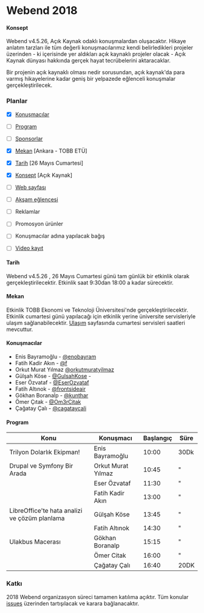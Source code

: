 # Webend 2018

#### Konsept

Webend v4.5.26, Açık Kaynak odaklı konuşmalardan oluşacaktır. Hikaye anlatım tarzları ile tüm değerli konuşmacılarımız kendi belirledikleri projeler üzerinden - ki içerisinde yer aldıkları açık kaynaklı projeler olacak - Açık Kaynak dünyası hakkında gerçek hayat tecrübelerini aktaracaklar. 

Bir projenin açık kaynaklı olması nedir sorusundan, açık kaynak'da para varmış hikayelerine kadar geniş bir yelpazede eğlenceli konuşmalar gerçekleştirilecek.


### Planlar

- [x] [Konuşmacılar](#konuşmacılar)
- [ ] [Program](#program)
- [ ] [Sponsorlar](https://github.com/Webendorg/2018/issues/8)
- [x] [Mekan](#mekan) [Ankara - TOBB ETÜ]
- [x] [Tarih](#tarih) [26 Mayıs Cumartesi]
- [x] [Konsept](#konsept) [Açık Kaynak] 
- [ ] [Web sayfası](https://github.com/Webendorg/2018/issues/12)
- [ ] [Akşam eğlencesi](https://github.com/Webendorg/2018/issues/13)
- [ ] Reklamlar
- [ ] Promosyon ürünler
- [ ] Konuşmacılar adına yapılacak bağış
- [ ] [Video kayıt](https://github.com/Webendorg/2018/issues/7)


#### Tarih

Webend v4.5.26 , 26 Mayıs Cumartesi günü tam günlük bir etkinlik olarak gerçekleştirilecektir. Etkinlik saat 9:30dan 18:00 a kadar sürecektir.


#### Mekan

Etkinlik TOBB Ekonomi ve Teknoloji Üniversitesi'nde gerçekleştirilecektir. Etkinlik cumartesi günü yapılacağı için etkinlik yerine üniversite servisleriyle ulaşım sağlanabilecektir. [Ulaşım](https://www.etu.edu.tr/tr/ulasim) sayfasında cumartesi servisleri saatleri mevcuttur.

#### Konuşmacılar
- Enis Bayramoğlu - [@enobayram](https://github.com/enobayram)
- Fatih Kadir Akın - [@f](https://github.com/f)
- Orkut Murat Yılmaz [@orkutmuratyilmaz](https://github.com/orkutmuratyilmaz)
- Gülşah Köse - [@GulsahKose](https://github.com/GulsahKose) - 
- Eser Özvataf - [@EserOzvataf](https://github.com/eserozvataf)
- Fatih Altınok - [@frontsideair](https://github.com/frontsideair)
- Gökhan	Boranalp - [@kunthar](https://github.com/kunthar)
- Ömer Çıtak - [@Om3rCitak](https://github.com/Om3rCitak)
- Çağatay Çalı - [@cagataycali](https://github.com/cagataycali)

#### Program

|Konu| Konuşmacı | Başlangıç | Süre |
|----|-----------|-----------|------|
|Trilyon Dolarlık Ekipman!|Enis 	Bayramoğlu	|10:00| 30Dk
|Drupal ve Symfony Bir Arada |Orkut Murat	Yılmaz	|10:45| " |
||Eser	Özvataf	|11:30| " |
||Fatih Kadir	Akın|	13:00| " |
|LibreOffice'te hata analizi ve çözüm planlama|Gülşah 	Köse	|13:45| " |
||Fatih	Altınok	|14:30| " |
|Ulakbus Macerası|Gökhan	Boranalp	|15:15| " |
||Ömer	Citak	|16:00| " |
||Çağatay	Çalı|16:40| 20DK |



### Katkı

2018 Webend organizasyon süreci tamamen katılıma açıktır. Tüm konular [issues](https://github.com/Webendorg/2018/issues) üzerinden tartışılacak ve karara bağlanacaktır.
